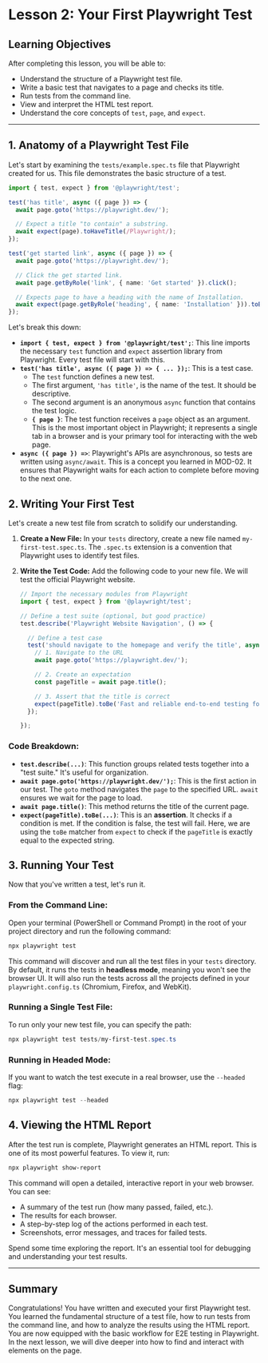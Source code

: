 # Lesson 2: Your First Playwright Test

## Learning Objectives
After completing this lesson, you will be able to:
- Understand the structure of a Playwright test file.
- Write a basic test that navigates to a page and checks its title.
- Run tests from the command line.
- View and interpret the HTML test report.
- Understand the core concepts of `test`, `page`, and `expect`.

---

## 1. Anatomy of a Playwright Test File

Let's start by examining the `tests/example.spec.ts` file that Playwright created for us. This file demonstrates the basic structure of a test.

```typescript
import { test, expect } from '@playwright/test';

test('has title', async ({ page }) => {
  await page.goto('https://playwright.dev/');

  // Expect a title "to contain" a substring.
  await expect(page).toHaveTitle(/Playwright/);
});

test('get started link', async ({ page }) => {
  await page.goto('https://playwright.dev/');

  // Click the get started link.
  await page.getByRole('link', { name: 'Get started' }).click();

  // Expects page to have a heading with the name of Installation.
  await expect(page.getByRole('heading', { name: 'Installation' })).toBeVisible();
});
```

Let's break this down:

- **`import { test, expect } from '@playwright/test';`**: This line imports the necessary `test` function and `expect` assertion library from Playwright. Every test file will start with this.
- **`test('has title', async ({ page }) => { ... });`**: This is a test case.
    - The `test` function defines a new test.
    - The first argument, `'has title'`, is the name of the test. It should be descriptive.
    - The second argument is an anonymous `async` function that contains the test logic.
    - **`{ page }`**: The test function receives a `page` object as an argument. This is the most important object in Playwright; it represents a single tab in a browser and is your primary tool for interacting with the web page.
- **`async ({ page }) =>`**: Playwright's APIs are asynchronous, so tests are written using `async/await`. This is a concept you learned in MOD-02. It ensures that Playwright waits for each action to complete before moving to the next one.

## 2. Writing Your First Test

Let's create a new test file from scratch to solidify our understanding.

1.  **Create a New File:** In your `tests` directory, create a new file named `my-first-test.spec.ts`. The `.spec.ts` extension is a convention that Playwright uses to identify test files.

2.  **Write the Test Code:** Add the following code to your new file. We will test the official Playwright website.

    ```typescript
    // Import the necessary modules from Playwright
    import { test, expect } from '@playwright/test';

    // Define a test suite (optional, but good practice)
    test.describe('Playwright Website Navigation', () => {

      // Define a test case
      test('should navigate to the homepage and verify the title', async ({ page }) => {
        // 1. Navigate to the URL
        await page.goto('https://playwright.dev/');

        // 2. Create an expectation
        const pageTitle = await page.title();

        // 3. Assert that the title is correct
        expect(pageTitle).toBe('Fast and reliable end-to-end testing for modern web apps | Playwright');
      });

    });
    ```

### Code Breakdown:
- **`test.describe(...)`**: This function groups related tests together into a "test suite." It's useful for organization.
- **`await page.goto('https://playwright.dev/');`**: This is the first action in our test. The `goto` method navigates the `page` to the specified URL. `await` ensures we wait for the page to load.
- **`await page.title()`**: This method returns the title of the current page.
- **`expect(pageTitle).toBe(...)`**: This is an **assertion**. It checks if a condition is met. If the condition is false, the test will fail. Here, we are using the `toBe` matcher from `expect` to check if the `pageTitle` is exactly equal to the expected string.

## 3. Running Your Test

Now that you've written a test, let's run it.

### From the Command Line:
Open your terminal (PowerShell or Command Prompt) in the root of your project directory and run the following command:

```powershell
npx playwright test
```

This command will discover and run all the test files in your `tests` directory. By default, it runs the tests in **headless mode**, meaning you won't see the browser UI. It will also run the tests across all the projects defined in your `playwright.config.ts` (Chromium, Firefox, and WebKit).

### Running a Single Test File:
To run only your new test file, you can specify the path:

```powershell
npx playwright test tests/my-first-test.spec.ts
```

### Running in Headed Mode:
If you want to watch the test execute in a real browser, use the `--headed` flag:

```powershell
npx playwright test --headed
```

## 4. Viewing the HTML Report

After the test run is complete, Playwright generates an HTML report. This is one of its most powerful features. To view it, run:

```powershell
npx playwright show-report
```

This command will open a detailed, interactive report in your web browser. You can see:
- A summary of the test run (how many passed, failed, etc.).
- The results for each browser.
- A step-by-step log of the actions performed in each test.
- Screenshots, error messages, and traces for failed tests.

Spend some time exploring the report. It's an essential tool for debugging and understanding your test results.

---

## Summary

Congratulations! You have written and executed your first Playwright test. You learned the fundamental structure of a test file, how to run tests from the command line, and how to analyze the results using the HTML report. You are now equipped with the basic workflow for E2E testing in Playwright. In the next lesson, we will dive deeper into how to find and interact with elements on the page.